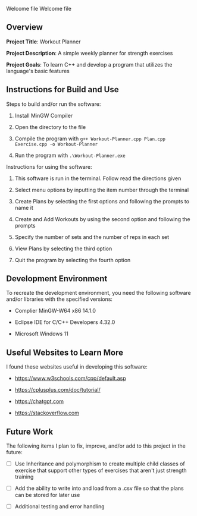Welcome file
Welcome file

## Overview

  

**Project Title**: Workout Planner

  

**Project Description**: A simple weekly planner for strength exercises

  

**Project Goals**: To learn C++ and develop a program that utilizes the language's basic features

  

## Instructions for Build and Use

  

Steps to build and/or run the software:

  

1. Install MinGW Compiler

2. Open the directory to the file

3. Compile the program with `g++ Workout-Planner.cpp Plan.cpp Exercise.cpp -o Workout-Planner`

4. Run the program with `.\Workout-Planner.exe`

  

Instructions for using the software:

  

1. This software is run in the terminal. Follow read the directions given

2. Select menu options by inputting the item number through the terminal

3. Create Plans by selecting the first options and following the prompts to name it
4. Create and Add Workouts by using the second option and following the prompts
5. Specify the number of sets and the number of reps in each set
6. View Plans by selecting the third option
7. Quit the program by selecting the fourth option

  

## Development Environment

  

To recreate the development environment, you need the following software and/or libraries with the specified versions:

  

- Complier MinGW-W64 x86 14.1.0 

- Eclipse IDE for C/C++ Developers 4.32.0

- Microsoft Windows 11

  

## Useful Websites to Learn More

  

I found these websites useful in developing this software:

  

- https://www.w3schools.com/cpp/default.asp

- https://cplusplus.com/doc/tutorial/

- https://chatgpt.com
- https://stackoverflow.com

  

## Future Work

  

The following items I plan to fix, improve, and/or add to this project in the future:

  

- [ ] Use Inheritance and polymorphism to create multiple child classes of exercise that support other types of exercises that aren't just strength training 

- [ ] Add the ability to write into and load from a .csv file so that the plans can be stored for later use

- [ ] Additional testing and error handling
